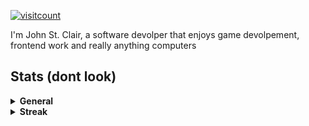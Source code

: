[![visitcount](https://visitcount.itsvg.in/api?id=johnstclair&label=Profile%20Views&color=1&icon=6&pretty=true)](https://visitcount.itsvg.in)

I'm John St. Clair, a software devolper that enjoys game devolpement, frontend work and really anything computers

## Stats (dont look)

<details>
  <summary><b>General</b></summary>
  <br>
  
<img height="180em" src="https://denvercoder1-github-readme-stats.vercel.app/api/?username=johnstclair&show_icons=true&include_all_commits=true&count_private=true&theme=react&hide_border=true&bg_color=0d1117&title_color=A594FD&icon_color=A594FD"/>
<img height="180em" src="https://denvercoder1-github-readme-stats.vercel.app/api/top-langs/?username=johnstclair&langs_count=8&layout=compact&theme=react&hide_border=true&bg_color=0d1117&title_color=A594FD&icon_color=A594FD"/>

</details>

<details>
  <summary><b>Streak</b></summary>
  <br>

[![GitHub Streak](https://streak-stats.demolab.com?user=johnstclair&theme=transparent&date_format=%5BY%20%5DM%20j)](https://git.io/streak-stats)
</details>
